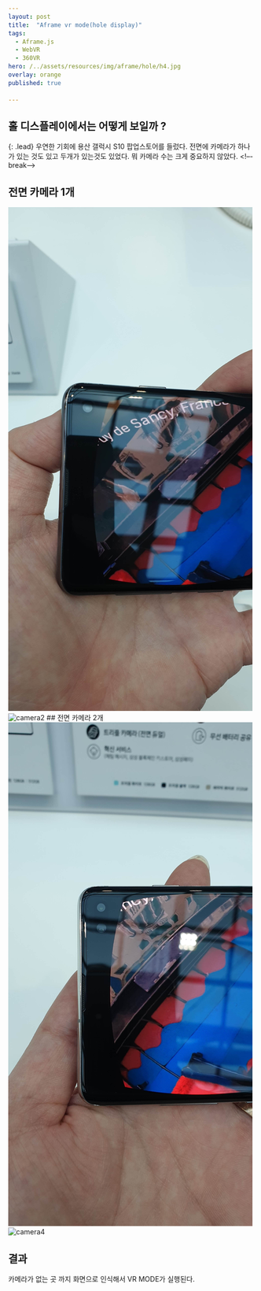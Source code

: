 ```yaml
---
layout: post
title:  "Aframe vr mode(hole display)"
tags:
  - Aframe.js
  - WebVR
  - 360VR
hero: /../assets/resources/img/aframe/hole/h4.jpg
overlay: orange
published: true

---
```

## 홀 디스플레이에서는 어떻게 보일까 ? 
{: .lead}
우연한 기회에 용산 갤럭시 S10 팝업스토어를 들렀다. 전면에 카메라가 하나가 있는 것도 있고 두개가 있는것도 있었다. 뭐 카메라 수는 크게 중요하지 않았다. 
<!–-break-–>

## 전면 카메라 1개
<img src='/../assets/resources/img/aframe/hole/h1.jpg' alt='camera1'>
<img src='/../assets/resources/img/aframe/ipd/h3.jpg' alt='camera2'>
## 전면 카메라 2개
<img src='/../assets/resources/img/aframe/hole/h2.jpg' alt='camera3'>
<img src='/../assets/resources/img/aframe/ipd/h4.jpg' alt='camera4'>

## 결과
카메라가 없는 곳 까지 화면으로 인식해서 VR MODE가 실행된다. 